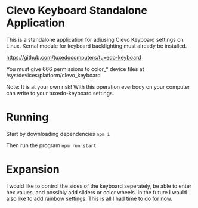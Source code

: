 # Clevo Keyboard Standalone Application
This is a standalone application for adjusing Clevo Keyboard settings on Linux. Kernal module for keyboard backlighting must already be installed. 

https://github.com/tuxedocomputers/tuxedo-keyboard

You must give 666 permissions to color_* device files at /sys/devices/platform/clevo_keyboard

Note: It is at your own risk! With this operation everbody on your computer can write to your tuxedo-keyboard settings.

# Running

Start by downloading dependencies 
`npm i`

Then run the program
`npm run start`

# Expansion
I would like to control the sides of the keyboard seperately, be able to enter hex values, and possibly add sliders or color wheels. In the future I would also like to add rainbow settings. This is all I had time to do for now.